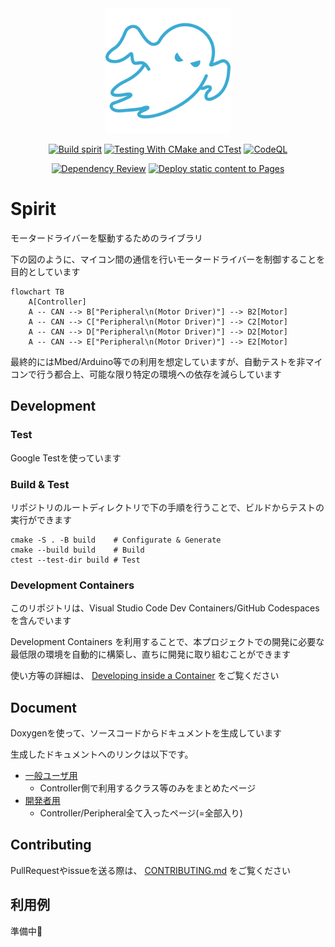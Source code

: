 <div align="center">

<img src="./images/icon.svg" width="200">

[![Build spirit](https://github.com/yutotnh/spirit/actions/workflows/build.yml/badge.svg?branch=main)](https://github.com/yutotnh/spirit/actions/workflows/build.yml)
[![Testing With CMake and CTest](https://github.com/yutotnh/spirit/actions/workflows/cmake-test.yml/badge.svg?branch=main)](https://github.com/yutotnh/spirit/actions/workflows/cmake-test.yml)
[![CodeQL](https://github.com/yutotnh/spirit/actions/workflows/codeql.yml/badge.svg)](https://github.com/yutotnh/spirit/actions/workflows/codeql.yml)

[![Dependency Review](https://github.com/yutotnh/spirit/actions/workflows/dependency-review.yml/badge.svg)](https://github.com/yutotnh/spirit/actions/workflows/dependency-review.yml)
[![Deploy static content to Pages](https://github.com/yutotnh/spirit/actions/workflows/deploy-static.yml/badge.svg)](https://github.com/yutotnh/spirit/actions/workflows/deploy-static.yml)

</div>

# Spirit

モータードライバーを駆動するためのライブラリ

下の図のように、マイコン間の通信を行いモータードライバーを制御することを目的としています

```mermaid
flowchart TB
    A[Controller]
    A -- CAN --> B["Peripheral\n(Motor Driver)"] --> B2[Motor]
    A -- CAN --> C["Peripheral\n(Motor Driver)"] --> C2[Motor]
    A -- CAN --> D["Peripheral\n(Motor Driver)"] --> D2[Motor]
    A -- CAN --> E["Peripheral\n(Motor Driver)"] --> E2[Motor]
```

最終的にはMbed/Arduino等での利用を想定していますが、自動テストを非マイコンで行う都合上、可能な限り特定の環境への依存を減らしています

## Development

### Test

Google Testを使っています

### Build & Test

リポジトリのルートディレクトリで下の手順を行うことで、ビルドからテストの実行ができます

```shell
cmake -S . -B build    # Configurate & Generate
cmake --build build    # Build
ctest --test-dir build # Test
```

### Development Containers

このリポジトリは、Visual Studio Code Dev Containers/GitHub Codespaces を含んでいます

Development Containers を利用することで、本プロジェクトでの開発に必要な最低限の環境を自動的に構築し、直ちに開発に取り組むことができます

使い方等の詳細は、 [Developing inside a Container](https://code.visualstudio.com/docs/devcontainers/containers) をご覧ください

## Document

Doxygenを使って、ソースコードからドキュメントを生成しています

生成したドキュメントへのリンクは以下です。

- [一般ユーザ用](https://yutotnh.github.io/spirit/general)
  - Controller側で利用するクラス等のみをまとめたページ
- [開発者用](https://yutotnh.github.io/spirit)
  - Controller/Peripheral全て入ったページ(=全部入り)

## Contributing

PullRequestやissueを送る際は、 [CONTRIBUTING.md](./CONTRIBUTING.md) をご覧ください

## 利用例

準備中:construction:
